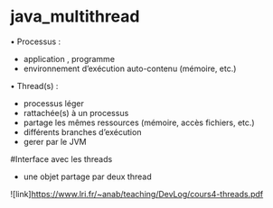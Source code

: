 # java_multithread

 
• Processus :

- application ,  programme  
- environnement d’exécution auto-contenu (mémoire, etc.)

• Thread(s) :

- processus léger  
- rattachée(s) à un processus
- partage les mêmes ressources (mémoire, accès fichiers, etc.)
- différents branches d’exécution
- gerer par le JVM



#Interface avec les threads
- une objet partage par deux thread


![link]https://www.lri.fr/~anab/teaching/DevLog/cours4-threads.pdf
